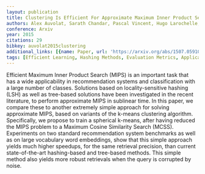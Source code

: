 ```yaml
---
layout: publication
title: Clustering Is Efficient For Approximate Maximum Inner Product Search
authors: Alex Auvolat, Sarath Chandar, Pascal Vincent, Hugo Larochelle, Yoshua Bengio
conference: Arxiv
year: 2015
citations: 29
bibkey: auvolat2015clustering
additional_links: [{name: Paper, url: 'https://arxiv.org/abs/1507.05910'}]
tags: [Efficient Learning, Hashing Methods, Evaluation Metrics, Applications]
---
```

Efficient Maximum Inner Product Search (MIPS) is an important task that has a
wide applicability in recommendation systems and classification with a large
number of classes. Solutions based on locality-sensitive hashing (LSH) as well
as tree-based solutions have been investigated in the recent literature, to
perform approximate MIPS in sublinear time. In this paper, we compare these to
another extremely simple approach for solving approximate MIPS, based on
variants of the k-means clustering algorithm. Specifically, we propose to train
a spherical k-means, after having reduced the MIPS problem to a Maximum Cosine
Similarity Search (MCSS). Experiments on two standard recommendation system
benchmarks as well as on large vocabulary word embeddings, show that this
simple approach yields much higher speedups, for the same retrieval precision,
than current state-of-the-art hashing-based and tree-based methods. This simple
method also yields more robust retrievals when the query is corrupted by noise.